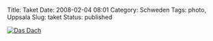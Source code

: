Title: Taket
Date: 2008-02-04 08:01
Category: Schweden
Tags: photo, Uppsala
Slug: taket
Status: published

[![Das
Dach](/pic/angsttak_s.jpg "Das Dach")](/pic/angsttak_l.jpg)

